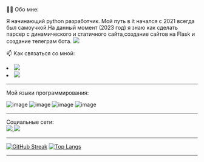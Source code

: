👨‍💻 Обо мне:

Я начинающий python разработчик. Мой путь в it начался с 2021 всегда был самоучкой.На данный момент (2023 год) я знаю как сделать парсер с динамического и статичного сайта,создание сайтов на Flask и создание телеграм бота.
<image src='https://github.com/FilimonovAlexey/FilimonovAlexey/raw/main/assets/github-snake.svg'>


📫 Как связаться со мной:

<div>
    <li>
        <a href="https://t.me/chainicki_v_it" rel="nofollow">
          <img src='https://img.shields.io/badge/Telegram-2CA5E0?style=for-the-badge&logo=telegram&logoColor=white'>
    </a>
    </li>
      <li>
        <a href="https://www.youtube.com/channel/UCbuKxf-be2ssYIkkqEleL9Q" rel="nofollow">
          <img src='https://img.shields.io/badge/YouTube-FF0000?style=for-the-badge&logo=youtube&logoColor=white'>
    </a>
    </li>


<hr>
Мой языки программирования:

![image](https://github.com/PythonsIDEAS/PythonsIDEAS/assets/137042051/134f4e55-c106-4062-8d47-847a101a6b08)
![image](https://github.com/PythonsIDEAS/PythonsIDEAS/assets/137042051/15a37bca-701a-4a6c-9123-8bed3c4f5343)
![image](https://github.com/PythonsIDEAS/PythonsIDEAS/assets/137042051/9f0130e4-26ee-4c19-9e15-a1975bb40057)
![image](https://github.com/PythonsIDEAS/PythonsIDEAS/assets/137042051/2ec7802d-8f22-400d-ba10-aaeb22a2cff5)
<hr>
Социальные сети:
<div>
    <a href="https://t.me/chainicki_v_it" rel="nofollow">
          <img src='https://img.shields.io/badge/Telegram-2CA5E0?style=for-the-badge&logo=telegram&logoColor=white'>
    </a>
    <a href="https://www.youtube.com/channel/UCbuKxf-be2ssYIkkqEleL9Q" rel="nofollow">
          <img src='https://img.shields.io/badge/YouTube-FF0000?style=for-the-badge&logo=youtube&logoColor=white'>
    </a>
    </li>
</div>  
<hr>

[![GitHub Streak](http://github-readme-streak-stats.herokuapp.com?user=PythonsIDEAS&theme=dark&background=000000)](https://git.io/streak-stats)
[![Top Langs](https://github-readme-stats.vercel.app/api/top-langs/?username=PythonsIDEAS&layout=compact&theme=vision-friendly-dark)](https://github.com/anuraghazra/github-readme-stats)

<hr>

